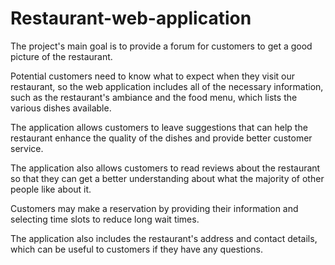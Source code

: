 # Restaurant-web-application

The project's main goal is to provide a forum for customers to get a good picture of the restaurant.

Potential customers need to know what to expect when they visit our restaurant, so the web application includes all of the necessary information, such as the restaurant's ambiance and the food menu, which lists the various dishes available. 

The application allows customers to leave suggestions that can help the restaurant enhance the quality of the dishes and provide better customer service. 

The application also allows customers to read reviews about the restaurant so that they can get a better understanding about what the majority of other people like about it. 

Customers may make a reservation by providing their information and selecting time slots to reduce long wait times. 

The application also includes the restaurant's address and contact details, which can be useful to customers if they have any questions.
